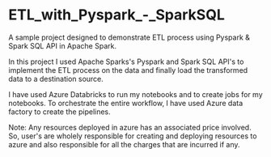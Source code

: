# ETL_with_Pyspark_-_SparkSQL
A sample project designed to demonstrate ETL process using Pyspark &amp; Spark SQL API in Apache Spark.

In this project I used Apache Sparks's Pyspark and Spark SQL API's to implement the ETL process on the data and finally load the transformed data to a destination source.

I have used Azure Databricks to run my notebooks and to create jobs for my notebooks.
To orchestrate the entire workflow, I have used Azure data factory to create the pipelines.

Note: Any resources deployed in azure has an associated price involved. So, user's are wholely responsible for creating and deploying resources to azure and also responsible for all the charges that are incurred if any.
